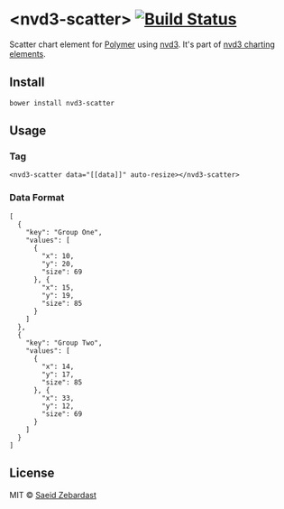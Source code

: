 # &lt;nvd3-scatter&gt; [![Build Status](https://travis-ci.org/saeidzebardast/nvd3-scatter.svg?branch=master)](https://travis-ci.org/saeidzebardast/nvd3-scatter)

Scatter chart element for [Polymer](https://www.polymer-project.org) using [nvd3](http://nvd3.org/). It's part of [nvd3 charting elements](https://github.com/saeidzebardast/nvd3-elements).

## Install

```
bower install nvd3-scatter
```

## Usage

### Tag

```
<nvd3-scatter data="[[data]]" auto-resize></nvd3-scatter>
```

### Data Format

```
[
  {
    "key": "Group One",
    "values": [
      {
        "x": 10,
        "y": 20,
        "size": 69
      }, {
        "x": 15,
        "y": 19,
        "size": 85
      }
    ]
  },
  {
    "key": "Group Two",
    "values": [
      {
        "x": 14,
        "y": 17,
        "size": 85
      }, {
        "x": 33,
        "y": 12,
        "size": 69
      }
    ]
  }
]
```

## License

MIT © [Saeid Zebardast](http://zebardast.com)
